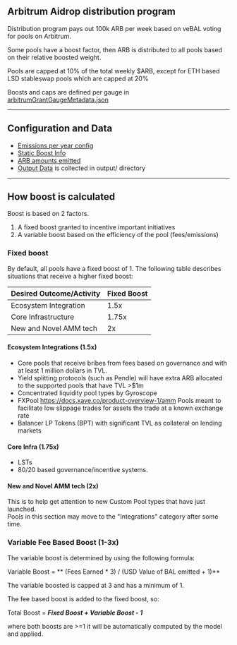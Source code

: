 ## Arbitrum Aidrop distribution program

Distribution program pays out 100k ARB per week based on veBAL voting for pools on Arbitrum.

Some pools have a boost factor, then ARB is distributed to all pools based on their relative boosted weight.

Pools are capped at 10% of the total weekly $ARB, except for ETH based LSD stableswap pools which are capped at 20%

Boosts and caps are defined per gauge in [arbitrumGrantGaugeMetadata.json](https://github.com/BalancerMaxis/data_automation/blob/main/data/arbitrumGrantGuageMetadata.json)

---

## Configuration and Data
- [Emissions per year config](https://github.com/BalancerMaxis/STIP_automation/blob/main/automation/emissions_per_year.py)
- [Static Boost Info](https://github.com/BalancerMaxis/STIP_automation/blob/main/automation/static_boosts.py)
- [ARB amounts emitted](https://github.com/BalancerMaxis/STIP_automation/blob/main/automation/constants.py#L58)
- [Output Data](https://github.com/BalancerMaxis/STIP_automation/tree/main/output) is collected in output/ directory

---

## How boost is calculated

Boost is based on 2 factors.

1. A fixed boost granted to incentive important initiatives
2. A variable boost based on the efficiency of the pool (fees/emissions)

### Fixed boost
By default, all pools have a fixed boost of 1.  The following table describes situations that receive a higher fixed boost:

| Desired Outcome/Activity | Fixed Boost |
|--------------------------|-------------|
| Ecosystem Integration    | 1.5x        |
| Core Infrastructure      | 1.75x       |
| New and Novel AMM tech   | 2x          |

#### Ecosystem Integrations (1.5x)
- Core pools that receive bribes from fees based on governance and with at least 1 million dollars in TVL.
- Yield splitting protocols (such as Pendle) will have extra ARB allocated to the supported pools that have TVL >$1m
- Concentrated liquidity pool types by Gyroscope 
- FXPool https://docs.xave.co/product-overview-1/amm Pools meant to facilitate low slippage trades for assets the trade at a known exchange rate
- Balancer LP Tokens (BPT) with significant TVL as collateral on lending markets 

#### Core Infra (1.75x)
- LSTs
- 80/20 based governance/incentive systems.

#### New and Novel AMM tech (2x)
This is to help get attention to new Custom Pool types that have just launched.  
Pools in this section may move to the "Integrations" category after some time.

### Variable Fee Based Boost (1-3x)
The variable boost is determined by using the following formula:

Variable Boost = ** (Fees Earned * 3) / (USD Value of BAL emitted + 1)**

The variable boosted is capped at 3 and has a minimum of 1.

The fee based boost is added to the fixed boost, so:

Total Boost = **_Fixed Boost + Variable Boost - 1_** 

where both boosts are >=1 it will be automatically computed by the model and applied. 
